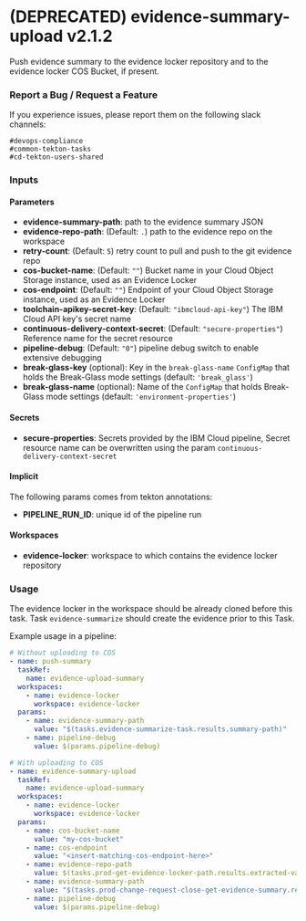 # (DEPRECATED) evidence-summary-upload v2.1.2

Push evidence summary to the evidence locker repository and to the evidence locker COS Bucket, if present.

### Report a Bug / Request a Feature

If you experience issues, please report them on the following slack channels:
```
#devops-compliance
#common-tekton-tasks
#cd-tekton-users-shared
```

### Inputs

#### Parameters

 - **evidence-summary-path**: path to the evidence summary JSON
 - **evidence-repo-path**: (Default: `.`) path to the evidence repo on the workspace
 - **retry-count**: (Default: `5`) retry count to pull and push to the git evidence repo
 - **cos-bucket-name**: (Default: `""`) Bucket name in your Cloud Object Storage instance, used as an Evidence Locker
 - **cos-endpoint**: (Default: `""`) Endpoint of your Cloud Object Storage instance, used as an Evidence Locker
 - **toolchain-apikey-secret-key**: (Default: `"ibmcloud-api-key"`) The IBM Cloud API key's secret name
 - **continuous-delivery-context-secret**: (Default: `"secure-properties"`) Reference name for the secret resource
 - **pipeline-debug**: (Default: `"0"`) pipeline debug switch to enable extensive debugging
 - **break-glass-key** (optional): Key in the `break-glass-name` `ConfigMap` that holds the Break-Glass mode settings (default: `'break_glass'`)
 - **break-glass-name** (optional): Name of the `ConfigMap` that holds Break-Glass mode settings (default: `'environment-properties'`)

#### Secrets

- **secure-properties**: Secrets provided by the IBM Cloud pipeline, Secret resource name can be overwritten using the param `continuous-delivery-context-secret`

#### Implicit

The following params comes from tekton annotations:

 - **PIPELINE_RUN_ID**: unique id of the pipeline run

#### Workspaces

 - **evidence-locker**: workspace to which contains the evidence locker repository

### Usage

The evidence locker in the workspace should be already cloned before this task.
Task `evidence-summarize` should create the evidence prior to this Task.

Example usage in a pipeline:

```yaml
# Without uploading to COS
- name: push-summary
  taskRef:
    name: evidence-upload-summary
  workspaces:
    - name: evidence-locker
      workspace: evidence-locker
  params:
    - name: evidence-summary-path
      value: "$(tasks.evidence-summarize-task.results.summary-path)"
    - name: pipeline-debug
      value: $(params.pipeline-debug)

# With uploading to COS
- name: evidence-summary-upload
  taskRef:
    name: evidence-upload-summary
  workspaces:
    - name: evidence-locker
      workspace: evidence-locker
  params:
    - name: cos-bucket-name
      value: "my-cos-bucket"
    - name: cos-endpoint
      value: "<insert-matching-cos-endpoint-here>"
    - name: evidence-repo-path
      value: $(tasks.prod-get-evidence-locker-path.results.extracted-value)
    - name: evidence-summary-path
      value: "$(tasks.prod-change-request-close-get-evidence-summary.results.summary-path)"
    - name: pipeline-debug
      value: $(params.pipeline-debug)
```
